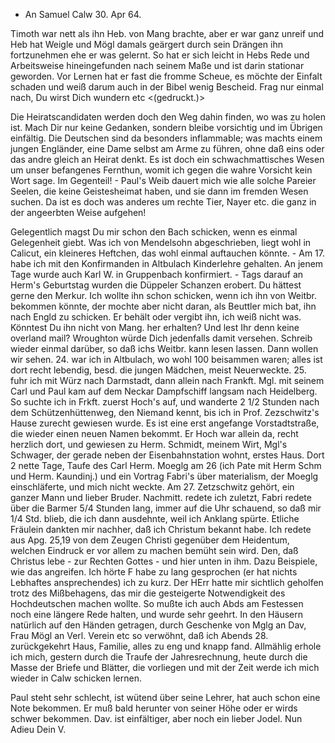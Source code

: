 + An Samuel
 Calw 30. Apr 64.

Timoth war nett als ihn Heb. von Mang brachte, aber er war ganz unreif und Heb hat Weigle und Mögl damals geärgert durch sein Drängen ihn fortzunehmen ehe er was gelernt. So hat er sich leicht in Hebs Rede und Arbeitsweise hineingefunden nach seinem Maße und ist darin stationar geworden. Vor Lernen hat er fast die fromme Scheue, es möchte der Einfalt schaden und weiß darum auch in der Bibel wenig Bescheid. Frag nur einmal nach, Du wirst Dich wundern etc <(gedruckt.)>

Die Heiratscandidaten werden doch den Weg dahin finden, wo was zu holen ist. Mach Dir nur keine Gedanken, sondern bleibe vorsichtig und im Übrigen einfältig. Die Deutschen sind da besonders inflammable; was machts einem jungen Engländer, eine Dame selbst am Arme zu führen, ohne daß eins oder das andre gleich an Heirat denkt. Es ist doch ein schwachmattisches Wesen um unser befangenes Fernthun, womit ich gegen die wahre Vorsicht kein Wort sage. Im Gegenteil! - Paul's Weib dauert mich wie alle solche Pareier Seelen, die keine Geistesheimat haben, und sie dann im fremden Wesen suchen. Da ist es doch was anderes um rechte Tier, Nayer etc. die ganz in der angeerbten Weise aufgehen!

Gelegentlich magst Du mir schon den Bach schicken, wenn es einmal Gelegenheit giebt. Was ich von Mendelsohn abgeschrieben, liegt wohl in Calicut, ein kleineres Heftchen, das wohl einmal auftauchen könnte. - Am 17. habe ich mit den Konfirmanden in Altbulach Kinderlehre gehalten. An jenem Tage wurde auch Karl W. in Gruppenbach konfirmiert. - Tags darauf an Herm's Geburtstag wurden die Düppeler Schanzen erobert. Du hättest gerne den Merkur. Ich wollte ihn schon schicken, wenn ich ihn von Weitbr. bekommen könnte, der mochte aber nicht daran, als Beuttler mich bat, ihn nach Engld zu schicken. Er behält oder vergibt ihn, ich weiß nicht was. Könntest Du ihn nicht von Mang. her erhalten? Und lest Ihr denn keine overland mail? Wroughton würde Dich jedenfalls damit versehen. Schreib wieder einmal darüber, so daß ichs Weitbr. kann lesen lassen. Dann wollen wir sehen. 24. war ich in Altbulach, wo wohl 100 beisammen waren; alles ist dort recht lebendig, besd. die jungen Mädchen, meist Neuerweckte. 25. fuhr ich mit Würz nach Darmstadt, dann allein nach Frankft. Mgl. mit seinem Carl und Paul kam auf dem Neckar Dampfschiff langsam nach Heidelberg. So suchte ich in Frkft. zuerst Hoch's auf, und wanderte 2 1/2 Stunden nach dem Schützenhüttenweg, den Niemand kennt, bis ich in Prof. Zezschwitz's Hause zurecht gewiesen wurde. Es ist eine erst angefange Vorstadtstraße, die wieder einen neuen Namen bekommt. Er Hoch war allein da, recht herzlich dort, und gewiesen zu Herm. Schmidt, meinem Wirt, Mgl's Schwager, der gerade neben der Eisenbahnstation wohnt, erstes Haus. Dort 2 nette Tage, Taufe des Carl Herm. Moeglg am 26 (ich Pate mit Herm Schm und Herm. Kaundinj.) und ein Vortrag Fabri's über materialism, der Moeglg einschläferte, und mich nicht weckte. Am 27. Zetzschwitz gehört, ein ganzer Mann und lieber Bruder. Nachmitt. redete ich zuletzt, Fabri redete über die Barmer 5/4 Stunden lang, immer auf die Uhr schauend, so daß mir 1/4 Std. blieb, die ich dann ausdehnte, weil ich Anklang spürte. Etliche Fräulein dankten mir nachher, daß ich Christum bekannt habe. Ich redete aus Apg. 25,19 von dem Zeugen Christi gegenüber dem Heidentum, welchen Eindruck er vor allem zu machen bemüht sein wird. Den, daß Christus lebe - zur Rechten Gottes - und hier unten in ihm. Dazu Beispiele, wie das angreifen. Ich hörte F habe zu lang gesprochen (er hat nichts Lebhaftes ansprechendes) ich zu kurz. Der HErr hatte mir sichtlich geholfen trotz des Mißbehagens, das mir die gesteigerte Notwendigkeit des Hochdeutschen machen wollte. So mußte ich auch Abds am Festessen noch eine längere Rede halten, und wurde sehr geehrt. In den Häusern natürlich auf den Händen getragen, durch Geschenke von Mglg an Dav, Frau Mögl an Verl. Verein etc so verwöhnt, daß ich Abends 28. zurückgekehrt Haus, Familie, alles zu eng und knapp fand. Allmählig erhole ich mich, gestern durch die Traufe der Jahresrechnung, heute durch die Masse der Briefe und Blätter, die vorliegen und mit der Zeit werde ich mich wieder in Calw schicken lernen.

Paul steht sehr schlecht, ist wütend über seine Lehrer, hat auch schon eine Note bekommen. Er muß bald herunter von seiner Höhe oder er wirds schwer bekommen. Dav. ist einfältiger, aber noch ein lieber Jodel.
 Nun Adieu Dein V.
